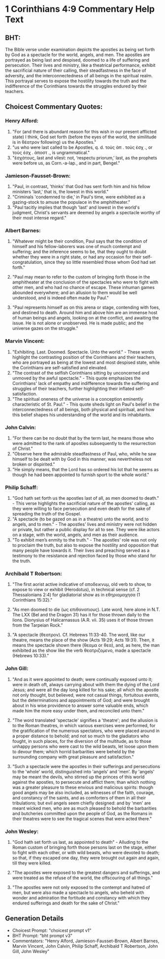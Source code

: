 # 1 Corinthians 4:9 Commentary Help Text

## BHT:
The Bible verse under examination depicts the apostles as being set forth by God as a spectacle for the world, angels, and men. The apostles are portrayed as being last and despised, doomed to a life of suffering and persecution. Their lives and ministry, like a theatrical performance, exhibit the sacrificial nature of their calling, their steadfastness in the face of adversity, and the interconnectedness of all beings in the spiritual realm. This portrayal serves to expose the hostility towards the truth and the indifference of the Corinthians towards the struggles endured by their teachers.

## Choicest Commentary Quotes:
### Henry Alford:
1. "For (and there is abundant reason for this wish in our present afflicted state) I think, God set forth (before the eyes of the world, the similitude is in θέατρον following) us the Apostles."
2. "us who were last called to be Apostles, q. d. τοὺς ἀπ . τοὺς ἐσχ ., or τοὺς ἐσχ . ἀποστ ., is ungrammatical."
3. "ἐσχάτους, last and vilest: not, ‘respectu priorum,’ last, as the prophets were before us, as Corn.-a-lap., and in part, Bengel."

### Jamieson-Fausset-Brown:
1. "Paul, in contrast, 'thinks' that God has sent forth him and his fellow ministers 'last,' that is, the lowest in this world."
2. "Criminals 'condemned to die,' in Paul's time, were exhibited as a gazing-stock to amuse the populace in the amphitheater."
3. "Paul tacitly implies that though 'last' and lowest in the world's judgment, Christ's servants are deemed by angels a spectacle worthy of their most intense regard."

### Albert Barnes:
1. "Whatever might be their condition, Paul says that the condition of himself and his fellow-laborers was one of much contempt and suffering; and the inference seems to be, that they ought to doubt whether they were in a right state, or had any occasion for their self-congratulation, since they so little resembled those whom God had set forth."

2. "Paul may mean to refer to the custom of bringing forth those in the amphitheater at the conclusion of the spectacles who were to fight with other men, and who had no chance of escape. These inhuman games abounded everywhere; and an allusion to them would be well understood, and is indeed often made by Paul."

3. "Paul represents himself as on this arena or stage, contending with foes, and destined to death. Around him and above him are an immense host of human beings and angels, looking on at the conflict, and awaiting the issue. He is not alone or unobserved. He is made public; and the universe gazes on the struggle."

### Marvin Vincent:
1. "Exhibiting. Last. Doomed. Spectacle. Unto the world." - These words highlight the contrasting position of the Corinthians and their teachers, who are portrayed as being at the lowest and most despised state, while the Corinthians are self-satisfied and elevated.
2. "The contrast of the selfish Corinthians sitting by unconcerned and unmoved by the awful spectacle." - This quote emphasizes the Corinthians' lack of empathy and indifference towards the suffering and struggles of their teachers, further highlighting their inflated self-satisfaction.
3. "The spiritual oneness of the universe is a conception eminently characteristic of St. Paul." - This quote sheds light on Paul's belief in the interconnectedness of all beings, both physical and spiritual, and how this belief shapes his understanding of the world and its inhabitants.

### John Calvin:
1. "For there can be no doubt that by the term last, he means those who were admitted to the rank of apostles subsequently to the resurrection of Christ."
2. "Observe here the admirable steadfastness of Paul, who, while he saw himself to be dealt with by God in this manner, was nevertheless not broken or dispirited."
3. "He simply means, that the Lord has so ordered his lot that he seems as though he had been appointed to furnish sport to the whole world."

### Philip Schaff:
1. "God hath set forth us the apostles last of all, as men doomed to death." - This verse highlights the sacrificial nature of the apostles' calling, as they were willing to face persecution and even death for the sake of spreading the truth of the Gospel.
2. "A spectacle (to be gazed on as in a theatre) unto the world, and to angels, and to men." - The apostles' lives and ministry were not hidden or private, but rather a public display for all to see. They were like actors on a stage, with the world, angels, and men as their audience.
3. "To exhibit men’s enmity to the truth." - The apostles' role was not only to proclaim the truth, but also to expose the hostility and opposition that many people have towards it. Their lives and preaching served as a testimony to the resistance and rejection faced by those who stand for the truth.

### Archibald T Robertson:
1. "The first aorist active indicative of αποδεικνυμ, old verb to show, to expose to view or exhibit (Herodotus), in technical sense (cf. 2 Thessalonians 2:4) for gladiatorial show as in εθηριομαχησα (1 Corinthians 15:32)."

2. "As men doomed to die (ως επιθανατιους). Late word, here alone in N.T. The LXX (Bel and the Dragon 31) has it for those thrown daily to the lions. Dionysius of Halicarnassus (A.R. vii. 35) uses it of those thrown from the Tarpeian Rock."

3. "A spectacle (θεατρον). Cf. Hebrews 11:33-40. The word, like our theatre, means the place of the show (Acts 19:29; Acts 19:31). Then, it means the spectacle shown there (θεαμα or θεα), and, as here, the man exhibited as the show like the verb θεατριζομενο, made a spectacle (Hebrews 10:33)."

### John Gill:
1. "And as it were appointed to death; were continually exposed unto it; were in death oft, always carrying about with them the dying of the Lord Jesus; and were all the day long killed for his sake; all which the apostle not only thought, but believed, were not casual things, fortuitous events, but the determinations and appointments of God; and were brought about in his wise providence to answer some valuable ends, which made him the more easy under them, and reconciled unto them."

2. "The word translated 'spectacle' signifies a 'theatre'; and the allusion is to the Roman theatres, in which various exercises were performed, for the gratification of the numerous spectators, who were placed around in a proper distance to behold; and not so much to the gladiators who fought, in such places, for the diversion of the multitude, as to those unhappy persons who were cast to the wild beasts, let loose upon them to devour them; which horrid barbarities were beheld by the surrounding company with great pleasure and satisfaction."

3. "Such a spectacle were the apostles in their sufferings and persecutions to the 'whole' world, distinguished into 'angels' and 'men'. By 'angels' may be meant the devils, who stirred up the princes of this world against the apostles, to persecute and afflict them; than which nothing was a greater pleasure to these envious and malicious spirits: though good angels may be also included, as witnesses of the faith, courage, and constancy of the saints, and as comforters of them in all their tribulations; but evil angels seem chiefly designed: and by 'men' are meant wicked men, who are as much pleased to behold the barbarities and butcheries committed upon the people of God, as the Romans in their theatres were to see the tragical scenes that were acted there."

### John Wesley:
1. "God hath set forth us last, as appointed to death" - Alluding to the Roman custom of bringing forth those persons last on the stage, either to fight with each other, or with wild beasts, who were devoted to death; so that, if they escaped one day, they were brought out again and again, till they were killed.

2. "The apostles were exposed to the greatest dangers and sufferings, and were treated as the refuse of the world, the offscouring of all things." 

3. "The apostles were not only exposed to the contempt and hatred of men, but were also made a spectacle to angels, who beheld with wonder and admiration the fortitude and constancy with which they endured sufferings and death for the sake of Christ."


## Generation Details
- Choicest Prompt: "choicest prompt v1"
- BHT Prompt: "bht prompt v3"
- Commentators: "Henry Alford, Jamieson-Fausset-Brown, Albert Barnes, Marvin Vincent, John Calvin, Philip Schaff, Archibald T Robertson, John Gill, John Wesley"
